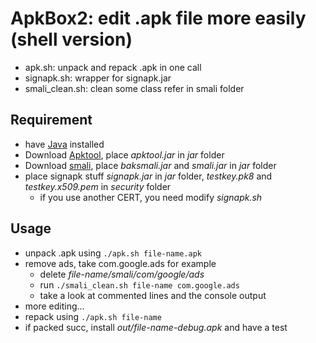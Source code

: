 # ApkBox2: edit .apk file more easily (shell version)

* apk.sh:		unpack and repack .apk in one call
* signapk.sh:		wrapper for signapk.jar
* smali_clean.sh:	clean some class refer in smali folder


Requirement
------------

* have [Java][] installed
* Download [Apktool][], place _apktool.jar_ in _jar_ folder
* Download [smali][], place _baksmali.jar_ and _smali.jar_ in _jar_ folder
* place signapk stuff _signapk.jar_ in _jar_ folder, _testkey.pk8_ and _testkey.x509.pem_ in _security_ folder
    * if you use another CERT, you need modify _signapk.sh_


Usage
------------

* unpack .apk using `./apk.sh file-name.apk`
* remove ads, take com.google.ads for example
  * delete _file-name/smali/com/google/ads_
  * run `./smali_clean.sh file-name com.google.ads`
  * take a look at commented lines and the console output
* more editing...
* repack using `./apk.sh file-name`
* if packed succ, install _out/file-name-debug.apk_ and have a test

[Java]: https://www.java.com/getjava/
[Apktool]: https://bitbucket.org/iBotPeaches/apktool/downloads
[smali]: https://bitbucket.org/JesusFreke/smali/downloads
